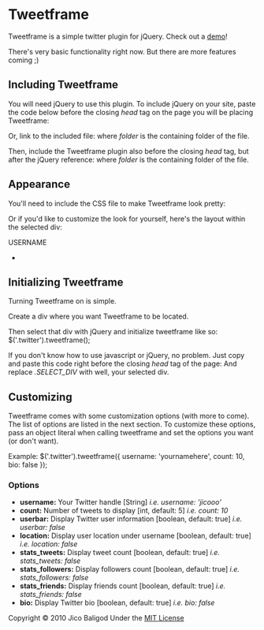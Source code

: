 # Tweetframe

Tweetframe is a simple twitter plugin for jQuery.
Check out a [demo](http://www.jicobaligod.com/tweetframe)!

There's very basic functionality right now. But there are more features coming ;)


## Including Tweetframe

You will need jQuery to use this plugin. To include jQuery on your site, paste the code below before the closing _head_ tag on the page you will be placing Tweetframe:
	<script type="text/javascript" src="http://code.jquery.com/jquery-1.4.2.min.js"></script>
	
Or, link to the included file:
	<script type="text/javascript" src="folder/jquery-1.4.2.min.js"></script>
where _folder_ is the containing folder of the file.

Then, include the Tweetframe plugin also before the closing _head_ tag, but after the jQuery reference:
	<script type="text/javascript" src="folder/jquery.tweetframe.js"></script>
where _folder_ is the containing folder of the file.


## Appearance

You'll need to include the CSS file to make Tweetframe look pretty:
	<link rel="stylesheet" href="tweetframe.css" type="text/css" />

Or if you'd like to customize the look for yourself, here's the layout within the selected div:
	<div class="tweetframe">
		<div class="tweetframe_userbar">
			<div class="tf_profile_pic"><img class="tf_profile_image" /></div>
			<span class="tf_username"><a>USERNAME</a></span>
			<ul class="tf_twitter_stats">
				<li class="tf_stat"><span class="tf_stat_title"></span></li>
			</ul>
			<div class="tf_bio"></div>
		</div> <!-- .tweetframe_userbar -->
		<div class="tweetframe_stream">
			<div class="tweetframe_tweet">
				<div class="tf_tweet_detail"></div>
			</div>
		</div> <!-- .tweetframe_stream -->
	</div>


## Initializing Tweetframe

Turning Tweetframe on is simple.

Create a div where you want Tweetframe to be located.
	<div class="twitter"></div>
	
Then select that div with jQuery and initialize tweetframe like so:
	$('.twitter').tweetframe();
	
If you don't know how to use javascript or jQuery, no problem. Just copy and paste this code right before the closing _head_ tag of the page:
	<script type="text/javascript">
		$('.SELECT_DIV').tweetframe();
	</script>
And replace _.SELECT_DIV_ with well, your selected div.


## Customizing

Tweetframe comes with some customization options (with more to come). The list of options are listed in the next section. To customize these options, pass an object literal when calling tweetframe and set the options you want (or don't want).

Example:
	$('.twitter').tweetframe({
		username: 'yournamehere',
		count: 10,
		bio: false
	});


### Options

+	**username:**	Your Twitter handle [String] *i.e. username: 'jicooo'*
+	**count:** 		Number of tweets to display [int, default: 5] *i.e. count: 10*
+	**userbar:** 	Display Twitter user information [boolean, default: true] *i.e. userbar: false*
+	**location:**	Display user location under username [boolean, default: true] *i.e. location: false*
+	**stats_tweets:**	Display tweet count [boolean, default: true] *i.e. stats_tweets: false*
+	**stats_followers:** Display followers count [boolean, default: true] *i.e. stats_followers: false*
+	**stats_friends:**	Display friends count [boolean, default: true] *i.e. stats_friends: false*
+	**bio:**		Display Twitter bio [boolean, default: true] *i.e. bio: false*



Copyright &copy; 2010 Jico Baligod
Under the [MIT License](http://www.opensource.org/licenses/mit-license.php)
